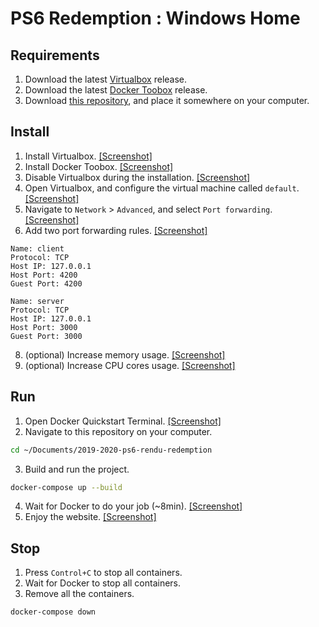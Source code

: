 # PS6 Redemption : Windows Home
## Requirements
1. Download the latest [Virtualbox](https://www.virtualbox.org/wiki/Downloads) release.
2. Download the latest [Docker Toobox](https://github.com/docker/toolbox/releases) release.
3. Download [this repository](https://github.com/2019-2020-ps6/2019-2020-ps6-rendu-redemption), and place it somewhere on your computer.

## Install
1. Install Virtualbox. 
[[Screenshot]](https://i.imgur.com/Sw0H0ia.png)
2. Install Docker Toobox.
[[Screenshot]](https://i.imgur.com/seMyelQ.png)
3. Disable Virtualbox during the installation.
[[Screenshot]](https://i.imgur.com/cOpVV8c.png)
4. Open Virtualbox, and configure the virtual machine called `default`. 
[[Screenshot]](https://i.imgur.com/IqjdCMv.png)
5. Navigate to `Network` > `Advanced`, and select `Port forwarding`.
[[Screenshot]](https://i.imgur.com/GXDaiaF.png)
6. Add two port forwarding rules.
[[Screenshot]](https://i.imgur.com/YO0wYrU.png)
```
Name: client
Protocol: TCP
Host IP: 127.0.0.1
Host Port: 4200
Guest Port: 4200
```
```
Name: server
Protocol: TCP
Host IP: 127.0.0.1
Host Port: 3000
Guest Port: 3000
```
8. (optional) Increase memory usage.
[[Screenshot]](https://i.imgur.com/V5cWg1v.png)
9. (optional) Increase CPU cores usage.
[[Screenshot]](https://i.imgur.com/xK5ua4v.png)

## Run
1. Open Docker Quickstart Terminal.
[[Screenshot]](https://i.imgur.com/K4pOwrD.png)
2. Navigate to this repository on your computer.
```bash
cd ~/Documents/2019-2020-ps6-rendu-redemption
```
3. Build and run the project.
```bash
docker-compose up --build
```
4. Wait for Docker to do your job (~8min).
[[Screenshot]](https://i.imgur.com/VKHqWi0.png)
5. Enjoy the website.
[[Screenshot]](https://i.imgur.com/k641NEk.png)

## Stop
1. Press `Control+C` to stop all containers.
2. Wait for Docker to stop all containers.
3. Remove all the containers.
```bash
docker-compose down
```